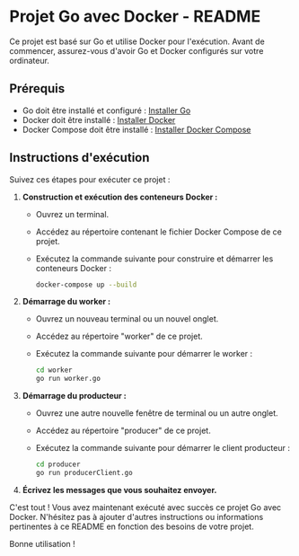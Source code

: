 # Projet Go avec Docker - README

Ce projet est basé sur Go et utilise Docker pour l'exécution. Avant de commencer, assurez-vous d'avoir Go et Docker configurés sur votre ordinateur.

## Prérequis

- Go doit être installé et configuré : [Installer Go](https://golang.org/doc/install)
- Docker doit être installé : [Installer Docker](https://docs.docker.com/get-docker/)
- Docker Compose doit être installé : [Installer Docker Compose](https://docs.docker.com/compose/install/)

## Instructions d'exécution

Suivez ces étapes pour exécuter ce projet :

1. **Construction et exécution des conteneurs Docker :**

   - Ouvrez un terminal.

   - Accédez au répertoire contenant le fichier Docker Compose de ce projet.

   - Exécutez la commande suivante pour construire et démarrer les conteneurs Docker :
     
     ```bash
     docker-compose up --build
     ```

2. **Démarrage du worker :**

   - Ouvrez un nouveau terminal ou un nouvel onglet.

   - Accédez au répertoire "worker" de ce projet.

   - Exécutez la commande suivante pour démarrer le worker :
     
     ```bash
     cd worker
     go run worker.go
     ```

3. **Démarrage du producteur :**

   - Ouvrez une autre nouvelle fenêtre de terminal ou un autre onglet.

   - Accédez au répertoire "producer" de ce projet.

   - Exécutez la commande suivante pour démarrer le client producteur :
     
     ```bash
     cd producer
     go run producerClient.go
     ```

4. **Écrivez les messages que vous souhaitez envoyer.**

C'est tout ! Vous avez maintenant exécuté avec succès ce projet Go avec Docker. N'hésitez pas à ajouter d'autres instructions ou informations pertinentes à ce README en fonction des besoins de votre projet.

Bonne utilisation !
